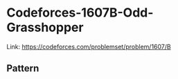 # Codeforces-1607B-Odd-Grasshopper
Link: https://codeforces.com/problemset/problem/1607/B
## Pattern
